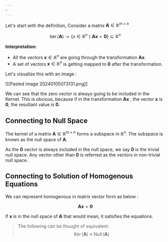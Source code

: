 ```yaml
---
~
---
```

Let's start with the definition,  Consider a matrix $\mathbf{A}\in \mathbb{R}^{m \times n}$

$$
\operatorname{ker}(\mathbf{A}):=\left\{x \in \mathbb{R}^n \mid \mathbf{A} \mathbf{x}= \mathbf{0}\right\} \subseteq \mathbb{R}^n
$$

**Interpretation:** 
 - All the vectors  $\mathbf{x} \in \mathbb{R}^n$  are going through the transformation $\mathbf{A} \mathbf{x}$.
 - A set of vectors $\mathbf{x} \in \mathbb{R}^n$ is getting mapped to $\mathbf{0}$ after the transformation.
 
Let's visualize this with an image :

![[Pasted image 20240105073131.png]]

We can see that the zero vector is always going to be included in the Kernel. This is obvious, because if in the transformation $\mathbf{A} \mathbf{x}$ , the vector $\mathbf{x}$ is $\mathbf{0}$, the resultant value is $\mathbf{0}$.
## Connecting to Null Space 

The kernel of a matrix $\mathbf{A}\in \mathbb{R}^{m \times n}$ forms a subspace in $\mathbb{R}^n$. The subspace is known as the null space of $\mathbf{A}$.

As  the $\mathbf{0}$  vector is always included in the null space, we say $\mathbf{0}$ is the trivial null space. Any vector other than $\mathbf{0}$ is referred as the vectors in non-trivial null space.

## Connecting to Solution of Homogenous Equations

We can represent homogenous in matrix vector form as below :

$$
\mathbf{A} \mathbf{x} = \mathbf{0}
$$

 If $\mathbf{x}$ is in the null space of $\mathbf{A}$ that would mean, it satisfies the equations.


> The following can be thought of equivalent:
> $$ \operatorname{Ker}(\mathbf{A}) \equiv \operatorname{Null}(\mathbf{A}) $$


